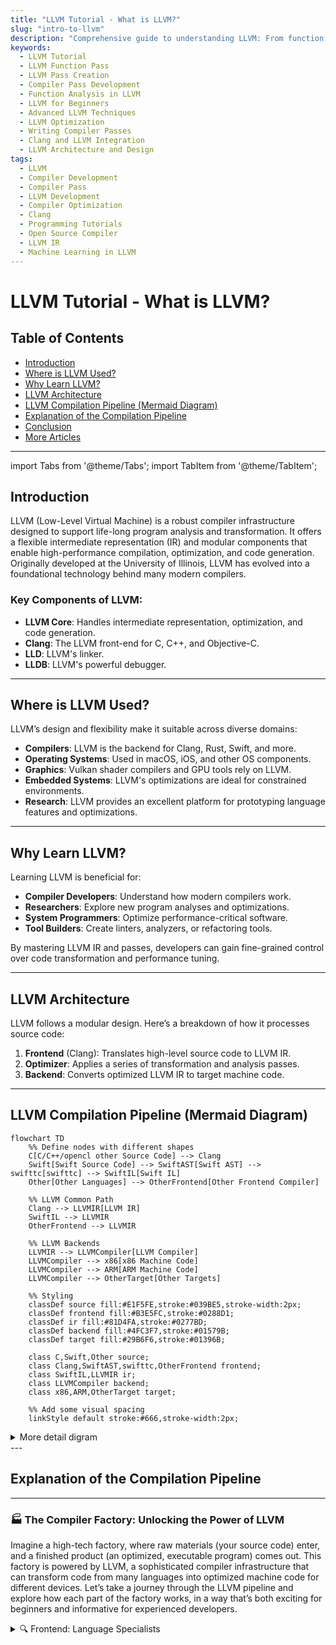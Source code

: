 ```yaml
---
title: "LLVM Tutorial - What is LLVM?"
slug: "intro-to-llvm"
description: "Comprehensive guide to understanding LLVM: From function passes to creating your own LLVM passes and developing a compiler pass. Ideal for learners and developers."
keywords:
  - LLVM Tutorial
  - LLVM Function Pass
  - LLVM Pass Creation
  - Compiler Pass Development
  - Function Analysis in LLVM
  - LLVM for Beginners
  - Advanced LLVM Techniques
  - LLVM Optimization
  - Writing Compiler Passes
  - Clang and LLVM Integration
  - LLVM Architecture and Design
tags:
  - LLVM
  - Compiler Development
  - Compiler Pass
  - LLVM Development
  - Compiler Optimization
  - Clang
  - Programming Tutorials
  - Open Source Compiler
  - LLVM IR
  - Machine Learning in LLVM
---
```


# LLVM Tutorial - What is LLVM?

## Table of Contents

- [Introduction](#introduction)
- [Where is LLVM Used?](#where-is-llvm-used)
- [Why Learn LLVM?](#why-learn-llvm)
- [LLVM Architecture](#llvm-architecture)
- [LLVM Compilation Pipeline (Mermaid Diagram)](#llvm-compilation-pipeline-mermaid-diagram)
- [Explanation of the Compilation Pipeline](#explanation-of-the-compilation-pipeline)
- [Conclusion](#conclusion)
- [More Articles](#more-article)

---
import Tabs from '@theme/Tabs';
import TabItem from '@theme/TabItem';



## Introduction

LLVM (Low-Level Virtual Machine) is a robust compiler infrastructure designed to support life-long program analysis and transformation. It offers a flexible intermediate representation (IR) and modular components that enable high-performance compilation, optimization, and code generation. Originally developed at the University of Illinois, LLVM has evolved into a foundational technology behind many modern compilers.

### Key Components of LLVM:
- **LLVM Core**: Handles intermediate representation, optimization, and code generation.
- **Clang**: The LLVM front-end for C, C++, and Objective-C.
- **LLD**: LLVM's linker.
- **LLDB**: LLVM's powerful debugger.

---

## Where is LLVM Used?

LLVM’s design and flexibility make it suitable across diverse domains:

- **Compilers**: LLVM is the backend for Clang, Rust, Swift, and more.
- **Operating Systems**: Used in macOS, iOS, and other OS components.
- **Graphics**: Vulkan shader compilers and GPU tools rely on LLVM.
- **Embedded Systems**: LLVM's optimizations are ideal for constrained environments.
- **Research**: LLVM provides an excellent platform for prototyping language features and optimizations.

---

## Why Learn LLVM?

Learning LLVM is beneficial for:

- **Compiler Developers**: Understand how modern compilers work.
- **Researchers**: Explore new program analyses and optimizations.
- **System Programmers**: Optimize performance-critical software.
- **Tool Builders**: Create linters, analyzers, or refactoring tools.

By mastering LLVM IR and passes, developers can gain fine-grained control over code transformation and performance tuning.

---

## LLVM Architecture

LLVM follows a modular design. Here’s a breakdown of how it processes source code:

1. **Frontend** (Clang): Translates high-level source code to LLVM IR.
2. **Optimizer**: Applies a series of transformation and analysis passes.
3. **Backend**: Converts optimized LLVM IR to target machine code.

---

## LLVM Compilation Pipeline (Mermaid Diagram)


```mermaid
flowchart TD
    %% Define nodes with different shapes
    C[C/C++/opencl other Source Code] --> Clang
    Swift[Swift Source Code] --> SwiftAST[Swift AST] --> swifttc[swifttc] --> SwiftIL[Swift IL]
    Other[Other Languages] --> OtherFrontend[Other Frontend Compiler]

    %% LLVM Common Path
    Clang --> LLVMIR[LLVM IR]
    SwiftIL --> LLVMIR
    OtherFrontend --> LLVMIR

    %% LLVM Backends
    LLVMIR --> LLVMCompiler[LLVM Compiler]
    LLVMCompiler --> x86[x86 Machine Code]
    LLVMCompiler --> ARM[ARM Machine Code]
    LLVMCompiler --> OtherTarget[Other Targets]

    %% Styling
    classDef source fill:#E1F5FE,stroke:#039BE5,stroke-width:2px;
    classDef frontend fill:#B3E5FC,stroke:#0288D1;
    classDef ir fill:#81D4FA,stroke:#0277BD;
    classDef backend fill:#4FC3F7,stroke:#01579B;
    classDef target fill:#29B6F6,stroke:#01396B;

    class C,Swift,Other source;
    class Clang,SwiftAST,swifttc,OtherFrontend frontend;
    class SwiftIL,LLVMIR ir;
    class LLVMCompiler backend;
    class x86,ARM,OtherTarget target;

    %% Add some visual spacing
    linkStyle default stroke:#666,stroke-width:2px;

```


<details>
<summary> More detail digram</summary>

```mermaid
flowchart LR
    %% Main Compilation Flow
    A[Source Code<br/>C/C++/Rust] --> B[Clang Frontend]
    B --> C[LLVM IR Generation]
    C --> D[Optimization Passes]
    D --> E[Target Code Generation]
    E --> F[Assembly / Object File]
    F --> G[Linker]
    G --> H[Executable]

    %% Clang Frontend Details
    subgraph Clang_Frontend [Clang Frontend]
        B1[Lexical Analysis]
        B2[Parsing AST]
        B3[Semantic Analysis]
    end
    B --> B1 --> B2 --> B3

    %% LLVM IR Generation Details
    subgraph LLVM_IR_Generation [LLVM IR Generation]
        C1[IR Construction]
        C2[LLVM IR Form]
    end
    C --> C1 --> C2

    %% Optimization Passes Details
    subgraph Optimization_Passes [Optimization Passes]
        D1[Constant Folding]
        D2[Dead Code Elimination]
        D3[Loop Optimizations]
        D4[Inlining]
        D5[Register Allocation]
    end
    D --> D1 --> D2 --> D3 --> D4 --> D5

    %% Code Generation Details
    subgraph Code_Generation [Code Generation]
        E1[Machine Code Emission]
        E2[Target-specific Optimizations]
    end
    E --> E1 --> E2

    %% Linker Details
    subgraph Linking [Linking]
        G1[Symbol Resolution]
        G2[Relocation]
    end
    G --> G1 --> G2

    %% Styling
    classDef stage fill:#D9EAF7,stroke:#333,stroke-width:2px;
    class A,B,C,D,E,F,G,H stage;
    classDef detail fill:#F0F8FF,stroke:#666,stroke-width:1px;
    class B1,B2,B3,C1,C2,D1,D2,D3,D4,D5,E1,E2,G1,G2 detail;

    %% Optional animation class (may not be supported in all Mermaid renderers)
    classDef animation animation: fadeIn 1s ease-in-out forwards;
    class A,B,C,D,E,F,G,H animation;


  ```

</details>
---

## Explanation of the Compilation Pipeline
---

### 🏭 **The Compiler Factory: Unlocking the Power of LLVM**

Imagine a high-tech factory, where raw materials (your source code) enter, and a finished product (an optimized, executable program) comes out. This factory is powered by LLVM, a sophisticated compiler infrastructure that can transform code from many languages into optimized machine code for different devices. Let’s take a journey through the LLVM pipeline and explore how each part of the factory works, in a way that’s both exciting for beginners and informative for experienced developers.

<Tabs>
  <TabItem value="frontend" label="Frontend Workers">
    <details>
      <summary>🔍 Frontend: Language Specialists</summary>
      
      In this stage, the raw materials—your code in various languages—are processed by the frontend workers.
      
      - **C/C++ Expert (Clang)**: Think of Clang as the factory's "C/C++ specialist." It reads your C or C++ code, understands it, and turns it into a standardized intermediate form (LLVM IR). The result? Your program is ready for the next phase.
      
      - **Swift Expert (swifttc)**: Swift doesn’t get left behind. With **swifttc**, Swift code goes through a three-step refinement process:
        - **Step 1**: Breaks it down into Swift AST (Abstract Syntax Tree) – like a recipe.
        - **Step 2**: Refines it into Swift Intermediate Language (IL) – like prepping ingredients.
        - **Step 3**: Converts it to LLVM IR – the universal intermediate recipe that’s ready for optimization.
        
      - **Other Language Teams**: Whether it's Python, Rust, or other languages, each language has its own specialists who convert their code into LLVM IR, making LLVM a universal intermediate step for multiple languages.

      **Output**: All these teams (C, C++, Swift, Python, Rust, etc.) convert their code into **LLVM IR**, a universal “intermediate recipe.”

    </details>
  </TabItem>
  
  <TabItem value="middle" label="Middle Manager">
    <details>
      <summary>⚙️ Middle: The Optimizer</summary>
      
      The middle manager is responsible for refining the code to make it as efficient as possible.
      
      - **LLVM Optimizer**: The LLVM Optimizer takes the LLVM IR produced by the frontend workers and performs several important tasks:
        - **Optimization**: It analyzes the LLVM IR and removes unnecessary instructions or redundant operations, making the code faster and smaller. Think of it as trimming excess ingredients to make the recipe more efficient.
        - **Performance Boosts**: It reorganizes and fine-tunes the code to make sure it runs faster and uses less power. This is crucial for ensuring that your program runs efficiently on various devices.

      **Why it matters**: Optimization at this stage improves performance for all subsequent platforms, ensuring that no matter the target device (x86, ARM, etc.), the code runs efficiently. This optimization happens once, at the LLVM IR level, instead of being repeated for each device or language.

    </details>
  </TabItem>
  
  <TabItem value="backend" label="Backend Workers">
    <details>
      <summary>💻 Backend: The Machine Experts</summary>
      
      Now that the code has been optimized, it’s time for the backend workers to turn the refined LLVM IR into machine-specific code.

      - **x86 Team**: The x86 team takes the optimized LLVM IR and turns it into machine code designed for Intel/AMD chips (the CPUs found in most desktop computers and laptops).
      - **ARM Team**: The ARM team optimizes the code for mobile devices, like smartphones and tablets. ARM chips are used in most mobile devices, so ensuring the code is optimized for ARM is crucial.
      - **Other Teams**: There are also backend teams for other platforms, like GPUs (Graphics Processing Units) for high-performance tasks, or even custom hardware like TPUs (Tensor Processing Units) for machine learning tasks.

      **Final Product**: After all the teams have worked their magic, the code is transformed into machine-specific code, such as:
        - Executable programs for desktops (`.exe`, `.app`, etc.)
        - Mobile apps for iOS/Android
        - Specialized code for GPUs, custom hardware, or other devices.

    </details>
  </TabItem>
</Tabs>

### 🌟 **Why This Matters**

- **For Developers**: With LLVM, you can write code in any language—C, C++, Swift, Python, etc.—and LLVM handles the rest. You don’t have to worry about writing separate code for each platform; LLVM makes your code compatible with multiple platforms with minimal changes.
  
- **For Devices**: One system, LLVM, supports all chip architectures (x86, ARM, GPUs, etc.). You can target a wide range of devices without writing platform-specific code.

- **For Performance**: LLVM optimizes your code once at the LLVM IR level, which improves performance across all platforms and devices. This means you get better performance without having to manually optimize each language or platform.

### 🛠️ **Real-World Example**

Let’s say you’re writing an app in **Swift**. 

1. You write your Swift code.
2. The **swifttc** compiler converts it to **LLVM IR**.
3. The LLVM Optimizer fine-tunes the code for better performance.
4. The **ARM Team** then turns it into machine code for iPhones (ARM-based architecture).
5. At the same time, the **x86 Team** would generate machine code for Mac (x86-based architecture).

This process ensures that your app works seamlessly on both your iPhone and your Mac with **the same underlying optimizations**. You write the code once, and LLVM makes sure it runs efficiently on both platforms.

### 5. **Target-Specific Code Generation (E)**
The backend converts LLVM IR to machine-specific instructions based on the target architecture (e.g., x86, ARM).

### 6. **Assembly/Object File (F)**
The generated machine code is saved as an object or assembly file.

### 7. **Executable via Linker (G)**
The final step is linking all object files and libraries to produce a runnable executable.

---

## Conclusion

LLVM is a cornerstone technology in modern software development. Its power lies in its modular design, powerful IR, and support for custom compiler passes. Whether you're building a new language, developing performance-critical applications, or diving into compiler research, LLVM offers the tools you need.

Stay tuned for upcoming tutorials on:
- Writing custom LLVM passes
- Creating a toy language using LLVM
- Using ML with LLVM for smarter optimizations

---

### More Article
- [how LLVM solve MXN Problem](https://www.compilersutra.com/docs/llvm/llvm_basic/Why_What_Is_LLVM)
- [How to  Understand LLVM IR](https://www.compilersutra.com/docs/llvm/llvm_basic/markdown-features)
- [LLVM Tools](https://www.compilersutra.com/docs/llvm/llvm_extras/manage_llvm_version)
- [learn LLVM Step By Step](https://www.compilersutra.com/docs/llvm/llvm_extras/translate-your-site)
- [Power of the LLVM](https://www.compilersutra.com/docs/llvm/llvm_extras/llvm-guide)
- [How to disable LLVM Pass](https://www.compilersutra.com/docs/llvm/llvm_extras/disable_pass)
- [see time of each pass LLVM](https://www.compilersutra.com/docs/llvm/llvm_extras/llvm_pass_timing)
- [Learn LLVM step by Step](https://www.compilersutra.com/docs/llvm/intro-to-llvm)
- [Create LLVM Pass](https://www.compilersutra.com/docs/llvm/llvm_basic/pass/Function_Count_Pass)

---
